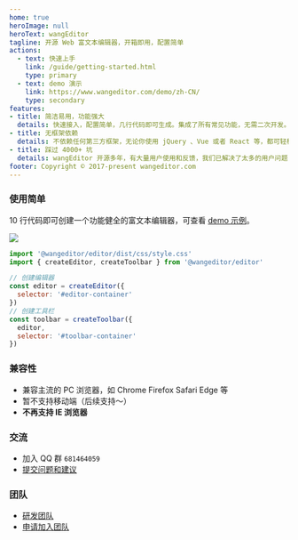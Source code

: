 ```yaml
---
home: true
heroImage: null
heroText: wangEditor
tagline: 开源 Web 富文本编辑器，开箱即用，配置简单
actions:
  - text: 快速上手
    link: /guide/getting-started.html
    type: primary
  - text: demo 演示
    link: https://www.wangeditor.com/demo/zh-CN/
    type: secondary
features:
- title: 简洁易用，功能强大
  details: 快速接入，配置简单，几行代码即可生成。集成了所有常见功能，无需二次开发。
- title: 无框架依赖
  details: 不依赖任何第三方框架，无论你使用 jQuery 、Vue 或者 React 等，都可轻松接入。
- title: 踩过 4000+ 坑
  details: wangEditor 开源多年，有大量用户使用和反馈，我们已解决了太多的用户问题（详见 github issues）。
footer: Copyright © 2017-present wangeditor.com
---
```


### 使用简单

10 行代码即可创建一个功能健全的富文本编辑器，可查看 [demo 示例](https://www.wangeditor.com/demo/zh-CN/)。

![](/v5/image/editor.png)

```js
import '@wangeditor/editor/dist/css/style.css'
import { createEditor, createToolbar } from '@wangeditor/editor'

// 创建编辑器
const editor = createEditor({
  selector: '#editor-container'
})
// 创建工具栏
const toolbar = createToolbar({
  editor,
  selector: '#toolbar-container'
})
```

### 兼容性

- 兼容主流的 PC 浏览器，如 Chrome Firefox Safari Edge 等
- 暂不支持移动端（后续支持～）
- **不再支持 IE 浏览器**

### 交流

- 加入 QQ 群 `681464059`
- [提交问题和建议](https://github.com/wangeditor-team/wangEditor-v5/issues)

### 团队

- [研发团队](https://github.com/wangeditor-team/wangEditor-v5/graphs/contributors)
- [申请加入团队](https://github.com/wangeditor-team/wangEditor-v5/blob/main/docs/join.md)
